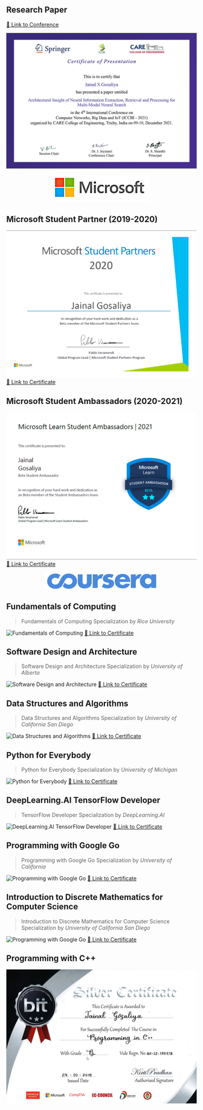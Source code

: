

## Research Paper
[🔗 Link to Conference](http://icocbi.com/2021/)


![Conference](https://github.com/jainal09/Certifications/raw/main/2021-12-10_8-08-24.png)<p align="center">
  <img src="https://raw.githubusercontent.com/Adarsh1999/Certifications/main/rsz_microsoft.png"/>
</p>

## Microsoft Student Partner (2019-2020)

![enter image description here](https://raw.githubusercontent.com/jainal09/certifications/main/jsg.png	)
[🔗 Link to Certificate](https://bit.ly/msp_jg)



##  Microsoft Student Ambassadors (2020-2021)

![enter image description here](https://raw.githubusercontent.com/jainal09/certifications/main/jag%20msp.png)
[🔗 Link to  Certificate](https://bit.ly/jg-msft-learn-ambsdr)



<p align="center">
  <img src="https://raw.githubusercontent.com/Adarsh1999/Certifications/main/rsz_4coursera.png"/>
</p>

## Fundamentals of Computing

> Fundamentals of Computing Specialization by *Rice University*
 
![Fundamentals of Computing](https://s3.amazonaws.com/coursera_assets/meta_images/generated/CERTIFICATE_LANDING_PAGE/CERTIFICATE_LANDING_PAGE~XPQM6NAEZYJX/CERTIFICATE_LANDING_PAGE~XPQM6NAEZYJX.jpeg)
 [🔗 Link to  Certificate](https://bit.ly/jg-fundamentals-cp)

## Software Design and Architecture

> Software Design and Architecture Specialization by *University of Alberta*


![Software Design and Architecture](https://s3.amazonaws.com/coursera_assets/meta_images/generated/CERTIFICATE_LANDING_PAGE/CERTIFICATE_LANDING_PAGE~C6CU7WBNRWHP/CERTIFICATE_LANDING_PAGE~C6CU7WBNRWHP.jpeg)
[🔗 Link to  Certificate](https://bit.ly/jg-sda)

## Data Structures and Algorithms

> Data Structures and Algorithms Specialization by *University of California San Diego*


![Data Structures and Algorithms](https://s3.amazonaws.com/coursera_assets/meta_images/generated/CERTIFICATE_LANDING_PAGE/CERTIFICATE_LANDING_PAGE~25BF7LV65JMP/CERTIFICATE_LANDING_PAGE~25BF7LV65JMP.jpeg)
[🔗 Link to  Certificate](https://bit.ly/jg-dsa)

## Python for Everybody

> Python for Everybody Specialization by *University of Michigan*


![Python for Everybody](https://s3.amazonaws.com/coursera_assets/meta_images/generated/CERTIFICATE_LANDING_PAGE/CERTIFICATE_LANDING_PAGE~XS36A2TFBEW7/CERTIFICATE_LANDING_PAGE~XS36A2TFBEW7.jpeg)
[🔗 Link to  Certificate](https://bit.ly/jg-python-everybody)


## DeepLearning.AI TensorFlow Developer

> TensorFlow Developer Specialization by *DeepLearning.AI*


![DeepLearning.AI TensorFlow Developer](https://s3.amazonaws.com/coursera_assets/meta_images/generated/CERTIFICATE_LANDING_PAGE/CERTIFICATE_LANDING_PAGE~K8VPWSRZPZSZ/CERTIFICATE_LANDING_PAGE~K8VPWSRZPZSZ.jpeg)
[🔗 Link to  Certificate](https://bit.ly/dp-tf-jg)


## Programming with Google Go
 

> Programming with Google Go Specialization by *University of California*


![Programming with Google Go](https://s3.amazonaws.com/coursera_assets/meta_images/generated/CERTIFICATE_LANDING_PAGE/CERTIFICATE_LANDING_PAGE~UL2WU6LBC9M7/CERTIFICATE_LANDING_PAGE~UL2WU6LBC9M7.jpeg)
 [🔗 Link to  Certificate](https://bit.ly/jg-go)
 

##  Introduction to Discrete Mathematics for Computer Science

 
> Introduction to Discrete Mathematics for Computer Science Specialization by *University of California San Diego*


![Programming with Google Go](https://s3.amazonaws.com/coursera_assets/meta_images/generated/CERTIFICATE_LANDING_PAGE/CERTIFICATE_LANDING_PAGE~G6Z2DW6QJ4AC/CERTIFICATE_LANDING_PAGE~G6Z2DW6QJ4AC.jpeg)
 [🔗 Link to  Certificate](https://bit.ly/jg-discrete-maths)

## Programming with C++
![enter image description here](https://raw.githubusercontent.com/jainal09/Certifications/gh-pages/bit_c++.jpg)
